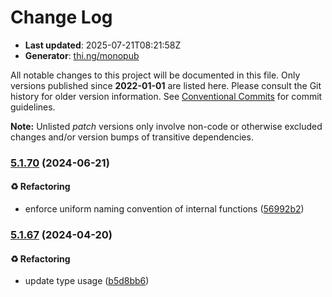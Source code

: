 # Change Log

- **Last updated**: 2025-07-21T08:21:58Z
- **Generator**: [thi.ng/monopub](https://thi.ng/monopub)

All notable changes to this project will be documented in this file.
Only versions published since **2022-01-01** are listed here.
Please consult the Git history for older version information.
See [Conventional Commits](https://conventionalcommits.org/) for commit guidelines.

**Note:** Unlisted _patch_ versions only involve non-code or otherwise excluded changes
and/or version bumps of transitive dependencies.

### [5.1.70](https://github.com/thi-ng/umbrella/tree/@thi.ng/diff@5.1.70) (2024-06-21)

#### ♻️ Refactoring

- enforce uniform naming convention of internal functions ([56992b2](https://github.com/thi-ng/umbrella/commit/56992b2))

### [5.1.67](https://github.com/thi-ng/umbrella/tree/@thi.ng/diff@5.1.67) (2024-04-20)

#### ♻️ Refactoring

- update type usage ([b5d8bb6](https://github.com/thi-ng/umbrella/commit/b5d8bb6))
